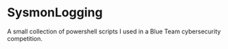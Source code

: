 # SysmonLogging
A small collection of powershell scripts I used in a Blue Team cybersecurity competition.
